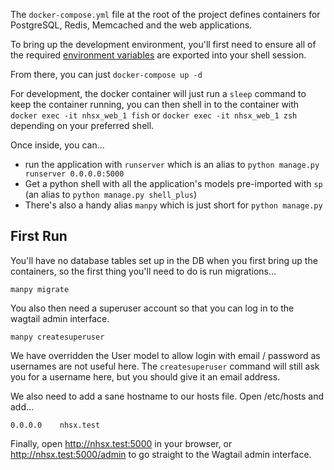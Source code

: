 The `docker-compose.yml` file at the root of the project defines containers for PostgreSQL, Redis, Memcached and the web applications.

To bring up the development environment, you'll first need to ensure all of the required [environment variables](development/environment-variables.md) are exported into your shell session.

From there, you can just `docker-compose up -d`

For development, the docker container will just run a `sleep` command to keep the container running, you can then shell in to the container with `docker exec -it nhsx_web_1 fish` or `docker exec -it nhsx_web_1 zsh` depending on your preferred shell.

Once inside, you can...

* run the application with `runserver` which is an alias to `python manage.py runserver 0.0.0.0:5000`
* Get a python shell with all the application's models pre-imported with `sp` (an alias to `python manage.py shell_plus`)
* There's also a handy alias `manpy` which is just short for `python manage.py`


## First Run

You'll have no database tables set up in the DB when you first bring up the containers, so the first thing you'll need to do is run migrations...

```
manpy migrate
```

You also then need a superuser account so that you can log in to the wagtail admin interface.

```
manpy createsuperuser
```

We have overridden the User model to allow login with email / password as usernames are not useful here. The `createsuperuser` command will still ask you for a username here, but you should give it an email address.

We also need to add a sane hostname to our hosts file. Open /etc/hosts and add...

```
0.0.0.0    nhsx.test
```

Finally, open http://nhsx.test:5000 in your browser, or http://nhsx.test:5000/admin to go straight to the Wagtail admin interface.


